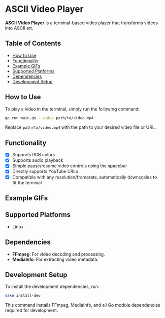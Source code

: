 # ASCII Video Player
**ASCII Video Player** is a terminal-based video player that transforms videos into ASCII art.

## Table of Contents

- [How to Use](#how-to-use)
- [Functionality](#functionality)
- [Example GIFs](#example-gifs)
- [Supported Platforms](#supported-platforms)
- [Dependencies](#dependencies)
- [Development Setup](#development-setup)

## How to Use

To play a video in the terminal, simply run the following command:

```bash
go run main.go --video path/to/video.mp4
```

Replace `path/to/video.mp4` with the path to your desired video file or URL.

## Functionality

- [x] Supports RGB colors
- [x] Supports audio playback
- [x] Simple pause/resume video controls using the spacebar
- [x] Directly supports YouTube URLs
- [x] Compatible with any resolution/framerate, automatically downscales to fit the terminal

## Example GIFs

## Supported Platforms
- Linux

## Dependencies

- **FFmpeg**: For video decoding and processing.
- **MediaInfo**: For extracting video metadata.

## Development Setup

To install the development dependencies, run:

```bash
make install-dev
```

This command installs FFmpeg, MediaInfo, and all Go module dependencies required for development.

